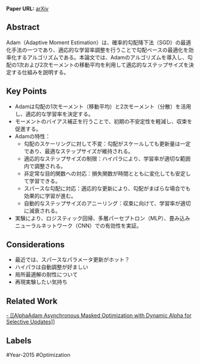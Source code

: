 **Paper URL:** [arXiv](https://arxiv.org/abs/1412.6980)


## Abstract
Adam（Adaptive Moment Estimation）は、確率的勾配降下法（SGD）の最適化手法の一つであり、適応的な学習率調整を行うことで勾配ベースの最適化を効率化するアルゴリズムである。本論文では、Adamのアルゴリズムを導入し、勾配の1次および2次モーメントの移動平均を利用して適応的なステップサイズを決定する仕組みを説明する。


## Key Points
- Adamは勾配の1次モーメント（移動平均）と2次モーメント（分散）を活用し、適応的な学習率を決定する。
- モーメントのバイアス補正を行うことで、初期の不安定性を軽減し、収束を促進する。
- Adamの特性：
    - 勾配のスケーリングに対して不変：勾配がスケールしても更新量は一定であり、最適なステップサイズが維持される。
    - 適応的なステップサイズの制限：ハイパラにより、学習率が適切な範囲内で調整される。
    - 非定常な目的関数への対応：損失関数が時間とともに変化しても安定して学習できる。
    - スパースな勾配に対応：適応的な更新により、勾配がまばらな場合でも効果的に学習が進む。
    - 自動的なステップサイズのアニーリング：収束に向けて、学習率が適切に減衰される。
- 実験により、ロジスティック回帰、多層パーセプトロン（MLP）、畳み込みニューラルネットワーク（CNN）での有効性を実証。


## Considerations
- 最近では、スパースなパラメータ更新がホット？
- ハイパラは自動調整が好ましい
- 局所最適解の耐性について
- 再現実験したい気持ち


## Related Work 
[- [[AlphaAdam Asynchronous Masked Optimization with Dynamic Alpha for Selective Updates]]](https://arxiv.org/abs/2501.18094)


## Labels
#Year-2015 #Optimization 